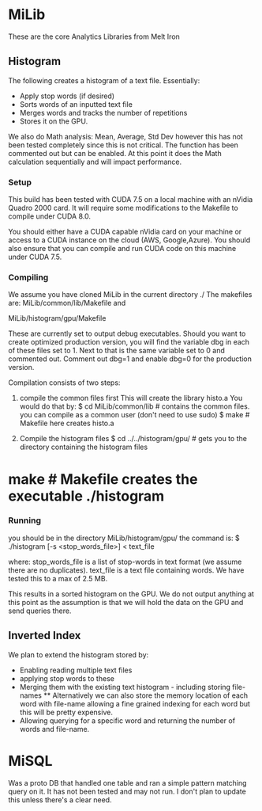 # MiLib
These are the core Analytics Libraries from Melt Iron

## Histogram
The following creates a histogram of a text file.  Essentially:
* Apply stop words (if desired)
* Sorts words of an inputted text file
* Merges words and tracks the number of repetitions
* Stores it on the GPU.

We also do Math analysis: Mean, Average, Std Dev however this has not been tested completely since this is not critical.
The function has been commented out but can be enabled.  At this point it does the Math calculation sequentially and will impact performance.

### Setup

This build has been tested with CUDA 7.5 on a local machine with an nVidia Quadro 2000 card.  It will require some modifications to the Makefile to compile under CUDA 8.0.

You should either have a CUDA capable nVidia card on your machine or access to a CUDA instance on the cloud (AWS, Google,Azure).
You should also ensure that you can compile and run CUDA code on this machine under CUDA 7.5.

### Compiling
We assume you have cloned MiLib in the current directory ./
The makefiles are:
MiLib/common/lib/Makefile
and

MiLib/histogram/gpu/Makefile

These are currently set to output debug executables.  Should you want to create optimized production version, you will find the variable dbg in each of these files set to 1.  Next to that is the same variable set to 0 and commented out.  Comment out dbg=1 and enable dbg=0 for the production version.

Compilation consists of two steps:

1. compile the common files first
  This will create the library histo.a  You would do that by:
  $ cd MiLib/common/lib         # contains the common files.  you can compile as a common user (don't need to use sudo)
  $ make                        # Makefile here creates histo.a

2. Compile the histogram files
  $ cd ../../histogram/gpu/     # gets you to the directory containing the histogram files
  # make                        # Makefile creates the executable ./histogram

### Running
you should be in the directory MiLib/histogram/gpu/
the command is:
$ ./histogram [-s <stop_words_file>] < text_file

where:
stop_words_file is a list of stop-words in text format (we assume there are no duplicates).
text_file is a text file containing words.  We have tested this to a max of 2.5 MB.

This results in a sorted histogram on the GPU.
We do not output anything at this point as the assumption is that we will hold the data on the GPU and send queries there.

## Inverted Index
We plan to extend the histogram stored by:
* Enabling reading multiple text files
* applying stop words to these
* Merging them with the existing text histogram - including storing file-names
** Alternatively we can also store the memory location of each word with file-name allowing a fine grained indexing for each word but this will be pretty expensive.
* Allowing querying for a specific word and returning the number of words and file-name.

# MiSQL
Was a proto DB that handled one table and ran a simple pattern matching query on it.  It has not been tested and may not run.  I don't plan to update this unless there's a clear need.
